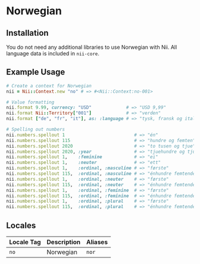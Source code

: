 <!-- This file has been generated. Source: languages/_template.md.erb -->

# Norwegian

## Installation

You do not need any additional libraries to use Norwegian with Nii.
All language data is included in `nii-core`.

## Example Usage

``` ruby
# Create a context for Norwegian
nii = Nii::Context.new "no" # => #<Nii::Context:no-001>

# Value formatting
nii.format 9.99, currency: "USD"             # => "USD 9,99"
nii.format Nii::Territory["001"]             # => "verden"
nii.format ["de", "fr", "it"], as: :language # => "tysk, fransk og italiensk"

# Spelling out numbers
nii.numbers.spellout 1                          # => "én"
nii.numbers.spellout 115                        # => "hundre og femten"
nii.numbers.spellout 2020                       # => "to tusen og tjue"
nii.numbers.spellout 2020, :year                # => "tjue­hundre og tjue"
nii.numbers.spellout 1,    :feminine            # => "ei"
nii.numbers.spellout 1,    :neuter              # => "ett"
nii.numbers.spellout 1,    :ordinal, :masculine # => "første"
nii.numbers.spellout 115,  :ordinal, :masculine # => "én­hundre femtende"
nii.numbers.spellout 1,    :ordinal, :neuter    # => "første"
nii.numbers.spellout 115,  :ordinal, :neuter    # => "én­hundre femtende"
nii.numbers.spellout 1,    :ordinal, :feminine  # => "første"
nii.numbers.spellout 115,  :ordinal, :feminine  # => "én­hundre femtende"
nii.numbers.spellout 1,    :ordinal, :plural    # => "første"
nii.numbers.spellout 115,  :ordinal, :plural    # => "én­hundre femtende"
```


## Locales

<table>
  <thead>
    <tr>
      <th>Locale Tag</th>
      <th>Description</th>
      <th>Aliases</th>
    </tr>
  </thead>
  <tbody>
    <tr>
      <td><code>no</code></td>
      <td>Norwegian</td>
      <td><code>nor</code></td>
    </tr>
  </tbody>
</table>

